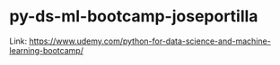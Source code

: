 # py-ds-ml-bootcamp-joseportilla

Link: https://www.udemy.com/python-for-data-science-and-machine-learning-bootcamp/
